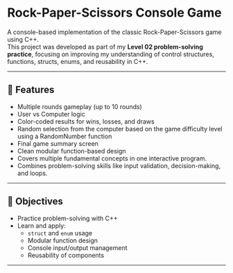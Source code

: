 # Rock-Paper-Scissors Console Game

A console-based implementation of the classic Rock-Paper-Scissors game using C++.  
This project was developed as part of my **Level 02 problem-solving practice**, focusing on improving my understanding of control structures, functions, structs, enums, and reusability in C++.

---

## 🚀 Features

- Multiple rounds gameplay (up to 10 rounds)
- User vs Computer logic
- Color-coded results for wins, losses, and draws
- Random selection from the computer based on the game difficulty level using a RandomNumber function
- Final game summary screen
- Clean modular function-based design
- Covers multiple fundamental concepts in one interactive program.
- Combines problem-solving skills like input validation, decision-making, and loops.

---

## 🎯 Objectives

- Practice problem-solving with C++
- Learn and apply:
  - `struct` and `enum` usage
  - Modular function design
  - Console input/output management
  - Reusability of components

---

